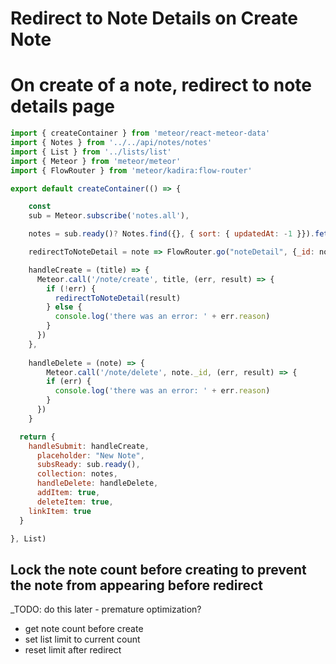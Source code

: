 # Redirect to Note Details on Create Note

# On create of a note, redirect to note details page


```js
import { createContainer } from 'meteor/react-meteor-data'
import { Notes } from '../../api/notes/notes'
import { List } from '../lists/list'
import { Meteor } from 'meteor/meteor'
import { FlowRouter } from 'meteor/kadira:flow-router'

export default createContainer(() => {

	const
    sub = Meteor.subscribe('notes.all'),

    notes = sub.ready()? Notes.find({}, { sort: { updatedAt: -1 }}).fetch() : [],

    redirectToNoteDetail = note => FlowRouter.go("noteDetail", {_id: note._id}),

    handleCreate = (title) => {
      Meteor.call('/note/create', title, (err, result) => {
        if (!err) {
          redirectToNoteDetail(result)
        } else {
          console.log('there was an error: ' + err.reason)
        }
      })
  	},
    
    handleDelete = (note) => {
  		Meteor.call('/note/delete', note._id, (err, result) => {
        if (err) {
          console.log('there was an error: ' + err.reason)
        }
      })
  	}

  return {
  	handleSubmit: handleCreate,
	  placeholder: "New Note",
	  subsReady: sub.ready(),
	  collection: notes,
	  handleDelete: handleDelete,
	  addItem: true,
	  deleteItem: true,
    linkItem: true
  }

}, List)

```

## Lock the note count before creating to prevent the note from appearing before redirect

_TODO: do this later - premature optimization?
- get note count before create
- set list limit to current count
- reset limit after redirect



